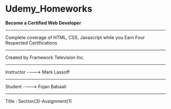 # Udemy_Homeworks
**Become a Certified Web Developer**
_______________________________________________________________________________________
Complete coverage of HTML, CSS, Javascript while you Earn Four Respected Certifications
_______________________________________________________________________________________
Created by Framework Television Inc. 
_______________________________________________________________________________________
Instructor ----> Mark Lassoff
_______________________________________________________________________________________
Student    ----> Fojan Babaali
_______________________________________________________________________________________
Title : Section(3)-Assignment(1)


